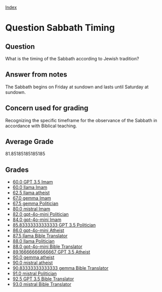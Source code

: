 
[Index](../../index.md)
# Question Sabbath Timing
## Question
What is the timing of the Sabbath according to Jewish tradition?

## Answer from notes
The Sabbath begins on Friday at sundown and lasts until Saturday at sundown.

## Concern used for grading
Recognizing the specific timeframe for the observance of the Sabbath in accordance with Biblical teaching.

## Average Grade
81.85185185185185

## Grades
 * [60.0 GPT 3.5 Imam](../answers/GPT_3.5_Imam/Sabbath_Timing.md)
 * [60.0 llama Imam](../answers/llama_Imam/Sabbath_Timing.md)
 * [62.5 llama atheist](../answers/llama_atheist/Sabbath_Timing.md)
 * [67.0 gemma Imam](../answers/gemma_Imam/Sabbath_Timing.md)
 * [67.5 gemma Politician](../answers/gemma_Politician/Sabbath_Timing.md)
 * [80.0 mistral Imam](../answers/mistral_Imam/Sabbath_Timing.md)
 * [82.0 gpt-4o-mini Politician](../answers/gpt-4o-mini_Politician/Sabbath_Timing.md)
 * [84.0 gpt-4o-mini Imam](../answers/gpt-4o-mini_Imam/Sabbath_Timing.md)
 * [85.83333333333333 GPT 3.5 Politician](../answers/GPT_3.5_Politician/Sabbath_Timing.md)
 * [86.0 gpt-4o-mini Atheist](../answers/gpt-4o-mini_Atheist/Sabbath_Timing.md)
 * [87.5 llama Bible Translator](../answers/llama_Bible_Translator/Sabbath_Timing.md)
 * [88.0 llama Politician](../answers/llama_Politician/Sabbath_Timing.md)
 * [88.0 gpt-4o-mini Bible Translator](../answers/gpt-4o-mini_Bible_Translator/Sabbath_Timing.md)
 * [89.16666666666667 GPT 3.5 Atheist](../answers/GPT_3.5_Atheist/Sabbath_Timing.md)
 * [90.0 gemma atheist](../answers/gemma_atheist/Sabbath_Timing.md)
 * [90.0 mistral atheist](../answers/mistral_atheist/Sabbath_Timing.md)
 * [90.83333333333333 gemma Bible Translator](../answers/gemma_Bible_Translator/Sabbath_Timing.md)
 * [91.0 mistral Politician](../answers/mistral_Politician/Sabbath_Timing.md)
 * [92.5 GPT 3.5 Bible Translator](../answers/GPT_3.5_Bible_Translator/Sabbath_Timing.md)
 * [93.0 mistral Bible Translator](../answers/mistral_Bible_Translator/Sabbath_Timing.md)
